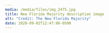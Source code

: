 ```yaml
---
media: /media/files/img_2475.jpg
title: New Florida Majority description image
alt: "Credit: The New Florida Majority"
date: 2020-09-02T12:47:00-0500
---
```

